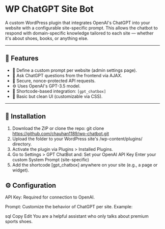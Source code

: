 # WP ChatGPT Site Bot

A custom WordPress plugin that integrates OpenAI's ChatGPT into your website with a configurable site-specific prompt. This allows the chatbot to respond with domain-specific knowledge tailored to each site — whether it's about shoes, books, or anything else.

---

## 🧠 Features

- 📝 Define a custom prompt per website (admin settings page).
- 🤖 Ask ChatGPT questions from the frontend via AJAX.
- 🔐 Secure, nonce-protected API requests.
- ⚙️ Uses OpenAI's GPT-3.5 model.
- 💬 Shortcode-based integration: `[gpt_chatbox]`
- 🎨 Basic but clean UI (customizable via CSS).

---

## 🚀 Installation

1. Download the ZIP or clone the repo:
   git clone https://github.com/chauhan1189/wp-chatbot.git
2. Upload the folder to your WordPress site's /wp-content/plugins/ directory.
3. Activate the plugin via Plugins > Installed Plugins.
4. Go to Settings > GPT ChatBot and:
   Set your OpenAI API Key
   Enter your custom System Prompt (site-specific)
5. Add the shortcode [gpt_chatbox] anywhere on your site (e.g., a page or widget).

## ⚙️ Configuration
API Key: Required for connection to OpenAI.

Prompt: Customize the behavior of ChatGPT per site. Example:

sql
Copy
Edit
You are a helpful assistant who only talks about premium sports shoes.
